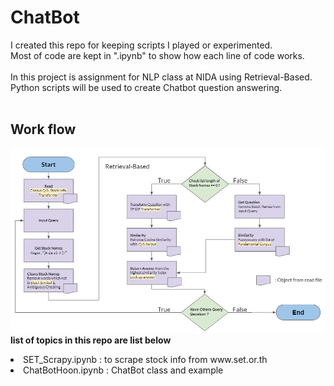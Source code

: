 # ChatBot

I created this repo for keeping scripts I played or experimented.</br>
Most of code are kept in ".ipynb" to show how each line of code works.</br>
</br>
In this project is assignment for NLP class at NIDA using Retrieval-Based.</br>
Python scripts will be used to create Chatbot question answering.</br>
</br>

## Work flow
![alt text](https://github.com/spps-supalerk/ChatBot/blob/branch/chatbot_workflow.png?raw=true)
</br>
<b> list of topics in this repo are list below </b></br>

<li> SET_Scrapy.ipynb : to scrape stock info from www.set.or.th </li>
<li> ChatBotHoon.ipynb : ChatBot class and example </li>
